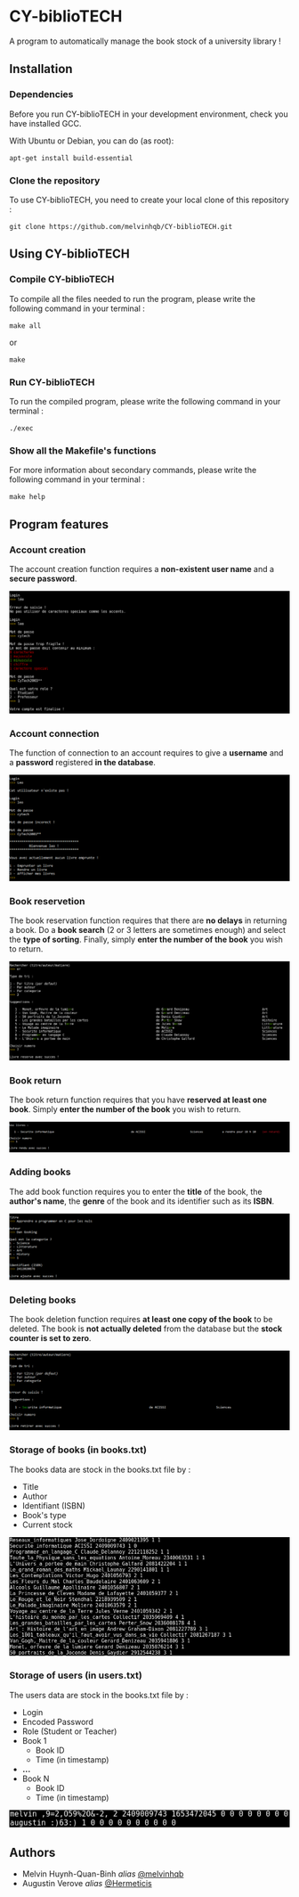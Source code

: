 # CY-biblioTECH
A program to automatically manage the book stock of a university library !

## Installation

### Dependencies

Before you run CY-biblioTECH in your development environment, check you have installed GCC.

With Ubuntu or Debian, you can do (as root):

    apt-get install build-essential

### Clone the repository

To use CY-biblioTECH, you need to create your local clone of this repository :
    
    git clone https://github.com/melvinhqb/CY-biblioTECH.git

## Using CY-biblioTECH

### Compile CY-biblioTECH

To compile all the files needed to run the program, please write the following command in your terminal :

    make all

or

    make

### Run CY-biblioTECH

To run the compiled program, please write the following command in your terminal :

    ./exec

### Show all the Makefile's functions

For more information about secondary commands, please write the following command in your terminal :

    make help

## Program features

### Account creation

The account creation function requires a __non-existent user name__ and a __secure password__.

![Account creation](Images/3.png)

### Account connection

The function of connection to an account requires to give a __username__ and a __password__ registered __in the database__.

![Account connection](Images/5.png)

### Book reservetion

The book reservation function requires that there are __no delays__ in returning a book. Do a __book search__ (2 or 3 letters are sometimes enough) and select the __type of sorting__. Finally, simply __enter the number of the book__ you wish to return.

![Book reservetion](Images/1.png)

### Book return

The book return function requires that you have __reserved at least one book__. Simply __enter the number of the book__ you wish to return.

![Book return](Images/2.png)

### Adding books

The add book function requires you to enter the __title__ of the book, the __author's name__, the __genre__ of the book and its identifier such as its __ISBN__.

![Adding books](Images/4.png)

### Deleting books

The book deletion function requires __at least one copy of the book__ to be deleted. The book is __not actually deleted__ from the database but the __stock counter is set to zero__.

![Deleting books](Images/6.png)

### Storage of books (in books.txt)

The books data are stock in the books.txt file by :
- Title
- Author
- Identifiant (ISBN)
- Book's type
- Current stock  

![Storage of books](Images/7.png)

### Storage of users (in users.txt)

The users data are stock in the books.txt file by :
- Login
- Encoded Password
- Role (Student or Teacher)
- Book 1
    - Book ID
    - Time (in timestamp)
- __...__
- Book N
    - Book ID
    - Time (in timestamp)

![Storage of users](Images/8.png)

## Authors

- Melvin Huynh-Quan-Binh _alias_ [@melvinhqb](https://www.github.com/melvinhqb)
- Augustin Verove _alias_ [@Hermeticis](https://github.com/Hermeticis)

